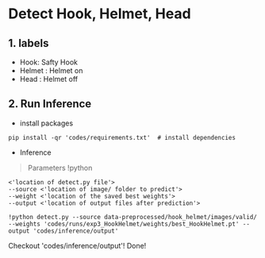 # Detect Hook, Helmet, Head
## 1. labels
- Hook: Safty Hook
- Helmet : Helmet on
- Head : Helmet off

## 2. Run Inference
- install packages
```
pip install -qr 'codes/requirements.txt'  # install dependencies
```
- Inference
> Parameters
!python

    <'location of detect.py file'>
    --source <'location of image/ folder to predict'>
    --weight <'location of the saved best weights'>
    --output <'location of output files after prediction'>


```
!python detect.py --source data-preprocessed/hook_helmet/images/valid/ --weights 'codes/runs/exp3_HookHelmet/weights/best_HookHelmet.pt' --output 'codes/inference/output'

```

Checkout 'codes/inference/output'!
Done!
